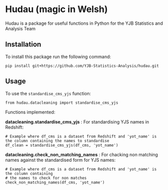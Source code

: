 # Hudau (magic in Welsh)
Hudau is a package for useful functions in Python for the YJB Statistics and Analysis Team

## Installation
To install this package run the following command:

    pip install git+https://github.com/YJB-Statistics-Analysis/hudau.git
    

## Usage  
To use the ```standardise_cms_yjs``` function:

    from hudau.datacleaning import standardise_cms_yjs

Functions implemented:

**datacleaning.standardise_cms_yjs** : For standardising YJS names in Redshift:

    # Example where df_cms is a dataset from Redshift and 'yot_name' is the column containing the names to standardise
    df_clean = standardise_cms_yjs(df_cms, 'yot_name') 
    
**datacleaning.check_non_matching_names** : For chacking non matching names against the standardised form for YJS names:

    # Example where df_cms is a dataset from Redshift and 'yot_name' is the column containing 
    # the names to check for non matches
    check_non_matching_names(df_cms, 'yot_name') 
